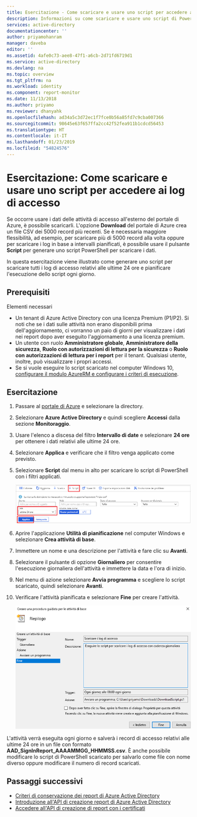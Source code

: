 ```yaml
---
title: Esercitazione - Come scaricare e usare uno script per accedere ai log di accesso | Microsoft Docs
description: Informazioni su come scaricare e usare uno script di PowerShell per accedere ai log di accesso.
services: active-directory
documentationcenter: ''
author: priyamohanram
manager: daveba
editor: ''
ms.assetid: 4afe0c73-aee8-47f1-a6cb-2d71fd6719d1
ms.service: active-directory
ms.devlang: na
ms.topic: overview
ms.tgt_pltfrm: na
ms.workload: identity
ms.component: report-monitor
ms.date: 11/13/2018
ms.author: priyamo
ms.reviewer: dhanyahk
ms.openlocfilehash: ad34a5c3d72ec1f7fce0b56a85fd7c9cba007366
ms.sourcegitcommit: 98645e63f657ffa2cc42f52fea911b1cdcd56453
ms.translationtype: HT
ms.contentlocale: it-IT
ms.lasthandoff: 01/23/2019
ms.locfileid: "54824576"
---
```

# <a name="tutorial-how-to-download-and-use-a-script-to-access-sign-in-logs"></a>Esercitazione: Come scaricare e usare uno script per accedere ai log di accesso

Se occorre usare i dati delle attività di accesso all'esterno del portale di Azure, è possibile scaricarli. L'opzione **Download** del portale di Azure crea un file CSV dei 5000 record più recenti. Se è necessaria maggiore flessibilità, ad esempio, per scaricare più di 5000 record alla volta oppure per scaricare i log in base a intervalli pianificati, è possibile usare il pulsante **Script** per generare uno script PowerShell per scaricare i dati.

In questa esercitazione viene illustrato come generare uno script per scaricare tutti i log di accesso relativi alle ultime 24 ore e pianificare l'esecuzione dello script ogni giorno. 

## <a name="prerequisites"></a>Prerequisiti

Elementi necessari

* Un tenant di Azure Active Directory con una licenza Premium (P1/P2). Si noti che se i dati sulle attività non erano disponibili prima dell'aggiornamento, ci vorranno un paio di giorni per visualizzare i dati nei report dopo aver eseguito l'aggiornamento a una licenza premium. 
* Un utente con ruolo **Amministratore globale**, **Amministratore della sicurezza**, **Ruolo con autorizzazioni di lettura per la sicurezza** o **Ruolo con autorizzazioni di lettura per i report** per il tenant. Qualsiasi utente, inoltre, può visualizzare i propri accessi. 
* Se si vuole eseguire lo script scaricato nel computer Windows 10, [configurare il modulo AzureRM e configurare i criteri di esecuzione](concept-sign-ins.md#running-the-script-on-a-windows-10-machine).

## <a name="tutorial"></a>Esercitazione

1. Passare al [portale di Azure](https://portal.azure.com) e selezionare la directory.
2. Selezionare **Azure Active Directory** e quindi scegliere **Accessi** dalla sezione **Monitoraggio**. 
3. Usare l'elenco a discesa del filtro **Intervallo di date** e selezionare **24 ore** per ottenere i dati relativi alle ultime 24 ore. 
4. Selezionare **Applica** e verificare che il filtro venga applicato come previsto. 
5. Selezionare **Script** dal menu in alto per scaricare lo script di PowerShell con i filtri applicati.

     ![Scaricare lo script](./media/tutorial-signin-logs-download-script/download-script.png)
     
6. Aprire l'applicazione **Utilità di pianificazione** nel computer Windows e selezionare **Crea attività di base**.
7. Immettere un nome e una descrizione per l'attività e fare clic su **Avanti**.
8. Selezionare il pulsante di opzione **Giornaliero** per consentire l'esecuzione giornaliera dell'attività e immettere la data e l'ora di inizio.
9. Nel menu di azione selezionare **Avvia programma** e scegliere lo script scaricato, quindi selezionare **Avanti**. 
10. Verificare l'attività pianificata e selezionare **Fine** per creare l'attività.

     ![Creare un'attività](./media/tutorial-signin-logs-download-script/create-task.png)

L'attività verrà eseguita ogni giorno e salverà i record di accesso relativi alle ultime 24 ore in un file con formato **AAD_SignInReport_AAAAMMGG_HHMMSS.csv**. È anche possibile modificare lo script di PowerShell scaricato per salvarlo come file con nome diverso oppure modificare il numero di record scaricati. 

## <a name="next-steps"></a>Passaggi successivi

* [Criteri di conservazione dei report di Azure Active Directory](reference-reports-data-retention.md)
* [Introduzione all'API di creazione report di Azure Active Directory](concept-reporting-api.md)
* [Accedere all'API di creazione di report con i certificati](tutorial-access-api-with-certificates.md)
